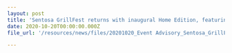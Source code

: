 ```yaml
---
layout: post
title: 'Sentosa GrillFest returns with inaugural Home Edition, featuring partnership with Singapore Chefs'' Association'
date: 2020-10-20T00:00:00.000Z
file_url: '/resources/news/files/20201020_Event Advisory_Sentosa_GrillFest_2020_Home Edition.pdf'

---
```


